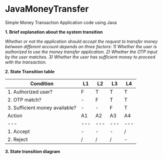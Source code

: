 # JavaMoneyTransfer
Simple Money Transaction Application code using Java

**1. Brief explanation about the system transition**

*Whether or not the application should accept the request to transfer money between different account depends on three factors:*
*1) Whether the user is authorized to use the money transfer application.*
*2) Whether the OTP input by the user matches.*
*3) Whether the user has sufficient money to proceed with the transaction.*

**2. State Transition table**

|Condition|L1|L2|L3|L4|
|---|---|---|---|---|
|1. Authorized user?|F|T|T|T|
|2. OTP match?|-|F|T|T|
|3. Sufficient money available?|-|-|F|T|
|Action|A1|A2|A3|A4| 
|---|---|---|---|---|
|1. Accept|-|-|-|/| 
|2. Reject|/|/|/|-|

**3. State transition diagram**
